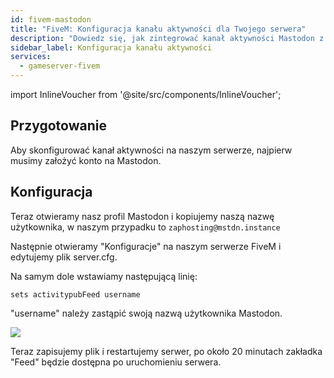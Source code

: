 ```yaml
---
id: fivem-mastodon
title: "FiveM: Konfiguracja kanału aktywności dla Twojego serwera"
description: "Dowiedz się, jak zintegrować kanał aktywności Mastodon z Twoim serwerem, aby mieć aktualizacje w czasie rzeczywistym i zwiększyć zaangażowanie społeczności → Sprawdź teraz"
sidebar_label: Konfiguracja kanału aktywności
services:
  - gameserver-fivem
---
```


import InlineVoucher from '@site/src/components/InlineVoucher';

<InlineVoucher />

## Przygotowanie

Aby skonfigurować kanał aktywności na naszym serwerze, najpierw musimy założyć konto na Mastodon.

## Konfiguracja

Teraz otwieramy nasz profil Mastodon i kopiujemy naszą nazwę użytkownika, w naszym przypadku to `zaphosting@mstdn.instance`

Następnie otwieramy "Konfiguracje" na naszym serwerze FiveM i edytujemy plik server.cfg.

Na samym dole wstawiamy następującą linię:

```
sets activitypubFeed username
```

"username" należy zastąpić swoją nazwą użytkownika Mastodon.

![](https://screensaver01.zap-hosting.com/index.php/s/oQWC9pxrweM8FsY/preview)

Teraz zapisujemy plik i restartujemy serwer, po około 20 minutach zakładka "Feed" będzie dostępna po uruchomieniu serwera.


<InlineVoucher />